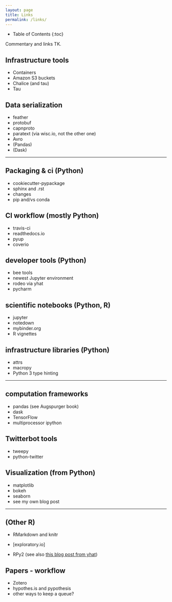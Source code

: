 ```yaml
---
layout: page
title: Links
permalink: /links/
---
```

* Table of Contents
{:toc}

Commentary and links TK.


Infrastructure tools
--------------------
- Containers
- Amazon S3 buckets
- Chalice (and tau)
- Tau

Data serialization
------------------
- feather
- protobuf
- capnproto
- paratext (via wisc.io, not the other one)
- Avro
- (Pandas)
- (Dask)

----

Packaging & ci (Python)
-----------------------

- cookiecutter-pypackage
- sphinx and .rst
- changes
- pip and/vs conda

CI workflow (mostly Python)
---------------------------
- travis-ci
- readthedocs.io
- pyup
- coverio

developer tools (Python)
------------------------
- bee tools
- newest Jupyter environment
- rodeo via yhat
- pycharm

scientific notebooks (Python, R)
--------------------------------
- jupyter
- notedown
- mybinder.org
- R vignettes

infrastructure libraries (Python)
---------------------------------
- attrs
- macropy
- Python 3 type hinting

----

computation frameworks
----------------------
- pandas  (see Augspurger book)
- dask
- TensorFlow
- multiprocessor ipython

Twitterbot tools
----------------
- tweepy
- python-twitter

Visualization (from Python)
---------------------------
- matplotlib
- bokeh
- seaborn
- see my own blog post

----

(Other R)
----------

- RMarkdown and knitr

- [exploratory.io]

- RPy2 (see also [this blog post from
  yhat](http://blog.yhat.com/posts/rpy2-combing-the-power-of-r-and-python.html))

Papers - workflow
-----------------

- Zotero
- hypothes.is and pypothesis
- other ways to keep a queue?